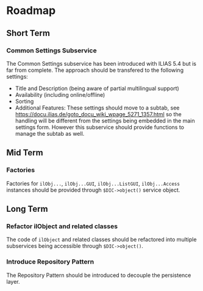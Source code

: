 # Roadmap

## Short Term

### Common Settings Subservice

The Common Settings subservice has been introduced with ILIAS 5.4 but is far from complete. The approach should be transfered to the following settings:

- Title and Description (being aware of partial multilingual support)
- Availability (including online/offline)
- Sorting
- Additional Features: These settings should move to a subtab, see https://docu.ilias.de/goto_docu_wiki_wpage_5271_1357.html so the handling will be different from the settings being embedded in the main settings form. However this subservice should provide functions to manage the subtab as well.

## Mid Term

### Factories

Factories for `ilObj...`, `ilObj...GUI`, `ilObj...ListGUI`, `ilObj...Access` instances should be provided through `$DIC->object()` service object.


## Long Term

### Refactor ilObject and related classes

The code of `ilObject` and related classes should be refactored into multiple subservices being accessible through `$DIC->object()`.

### Introduce Repository Pattern

The Repository Pattern should be introduced to decouple the persistence layer.